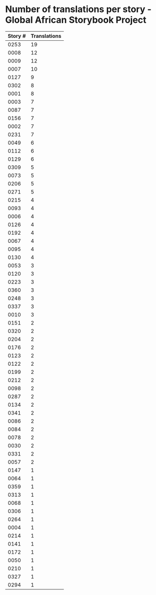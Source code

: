 # Number of translations per story - Global African Storybook Project

Story # | Translations
------- | ------------
0253 | 19
0008 | 12
0009 | 12
0007 | 10
0127 | 9
0302 | 8
0001 | 8
0003 | 7
0087 | 7
0156 | 7
0002 | 7
0231 | 7
0049 | 6
0112 | 6
0129 | 6
0309 | 5
0073 | 5
0206 | 5
0271 | 5
0215 | 4
0093 | 4
0006 | 4
0126 | 4
0192 | 4
0067 | 4
0095 | 4
0130 | 4
0053 | 3
0120 | 3
0223 | 3
0360 | 3
0248 | 3
0337 | 3
0010 | 3
0151 | 2
0320 | 2
0204 | 2
0176 | 2
0123 | 2
0122 | 2
0199 | 2
0212 | 2
0098 | 2
0287 | 2
0134 | 2
0341 | 2
0086 | 2
0084 | 2
0078 | 2
0030 | 2
0331 | 2
0057 | 2
0147 | 1
0064 | 1
0359 | 1
0313 | 1
0068 | 1
0306 | 1
0264 | 1
0004 | 1
0214 | 1
0141 | 1
0172 | 1
0050 | 1
0210 | 1
0327 | 1
0294 | 1
